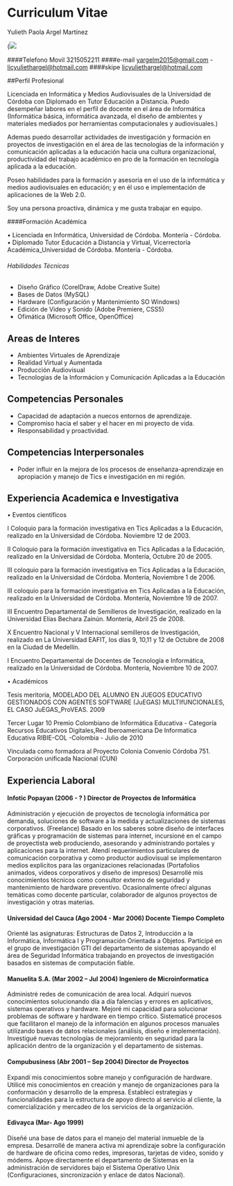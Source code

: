 # Curriculum Vitae
Yulieth Paola Argel Martínez


(![](https://github.com/yuliethargel/TENDENCIAS_DISRUPTIVAS/blob/master/disruptivas-master/1.jpg)

####Telefono Movil				3215052211
####e-mail				yargelm2015@gmail.com  - licyuliethargel@hotmail.com
####skipe licyuliethargel@hotmail.com

##Perfil Profesional

Licenciada en Informática y Medios Audiovisuales de la Universidad de Córdoba con Diplomado en Tutor Educación a Distancia.
Puedo desempeñar labores en el perfil de docente en el área de Informática (Informática básica, informática avanzada, el diseño de ambientes y materiales mediados por herramientas computacionales y audiovisuales.) 

Ademas puedo desarrollar actividades de investigación y formación en proyectos de investigación en el área de las tecnologías de la información y comunicación aplicadas a la educación hacia una cultura organizacional, productividad del trabajo académico en pro de la formación en tecnología aplicada a la educación.

Poseo habilidades para la formación y asesoría en el uso de  la informática y medios audiovisuales en educación;  y en él uso e implementación de aplicaciones de la Web 2.0. 

Soy una persona proactiva, dinámica y me gusta trabajar en equipo. 

####Formación Académica	

•	Licenciada en Informática, Universidad de Córdoba. Montería - Córdoba.
•	Diplomado Tutor Educación a Distancia y Virtual, Vicerrectoría Académica_Universidad de Córdoba. Montería - Córdoba.

###### Habilidades Técnicas

- Diseño Gráfico (CorelDraw, Adobe Creative Suite)
- Bases de Datos (MySQL)
- Hardware (Configuración y Mantenimiento SO Windows)
- Edición de Video y Sonido (Adobe Premiere, CSS5)
- Ofimática (Microsoft Office,  OpenOffice)

## Areas de Interes

- Ambientes Virtuales de Aprendizaje
- Realidad Virtual y Aumentada
- Producción Audiovisual
- Tecnologias de la Informácion y Comunicación Aplicadas a la Educación

## Competencias Personales

-	Capacidad de adaptación a nuecos entornos de aprendizaje.
-	Compromiso hacia el saber y el hacer en mi proyecto de vida.
-	Responsabilidad y proactividad.

## Competencias Interpersonales 

-	Poder influir en la mejora de los procesos de enseñanza-aprendizaje en apropiación y manejo de Tics e investigación en mi región. 

## Experiencia Academica e Investigativa

•	Eventos científicos

I Coloquio para la formación investigativa en Tics Aplicadas a la Educación,  realizado en la Universidad de Córdoba.  Noviembre 12 de 2003.                              

II Coloquio para la formación investigativa en Tics Aplicadas a la Educación,  realizado en la Universidad de Córdoba. Montería, Octubre 20 de 2005.                              

III coloquio para la formación investigativa en Tics Aplicadas a la Educación,  realizado en la Universidad de Córdoba.  Montería, Noviembre 1 de 2006.

III coloquio para la formación investigativa en Tics Aplicadas a la Educación,  realizado en la Universidad de Córdoba. Montería, Noviembre 19 de 2007.   
 
III Encuentro Departamental de Semilleros de Investigación, realizado en la Universidad Elías Bechara Zainún. Montería, Abril 25 de 2008.

X Encuentro Nacional y  V Internacional semilleros de Investigación, realizado en La Universidad EAFIT, los días 9, 10,11 y 12 de Octubre de 2008 en la Ciudad de Medellín. 

I Encuentro Departamental de Docentes de Tecnología e Informática, realizado en la Universidad de Córdoba. Montería, Noviembre 10 de 2007. 

•	Académicos 

Tesis meritoria, MODELADO DEL ALUMNO EN JUEGOS EDUCATIVO GESTIONADOS CON AGENTES SOFTWARE  (JuEGAS) MULTIfUNCIONALES, EL CASO JuEGAS_ProVEAS. 2009

Tercer Lugar 10 Premio Colombiano de Informática Educativa - Categoría Recursos Educativos Digitales,Red Iberoamericana De Informatica Educativa RIBIE-COL -Colombia - Julio de 2010

Vinculada como formadora al Proyecto Colonia Convenio Córdoba 751. Corporación unificada Nacional (CUN)

## Experiencia Laboral

#### Infotic Popayan (2006 - ? ) Director de Proyectos de Informática
Administración y ejecución de proyectos de tecnología informática por demanda, soluciones de software a la medida y actualizaciones de sistemas corporativos. (Freelance)
Basado en los saberes sobre diseño de interfaces gráficas y programación de sistemas para internet, incursioné en el campo de proyectista web produciendo, asesorando y administrando portales y aplicaciones para la internet. 
Atendí requerimientos particulares de comunicación corporativa y como productor audiovisual se implementaron medios explícitos para las organizaciones relacionadas (Portafolios animados, videos corporativos y diseño de impresos)
Desarrollé mis conocimientos técnicos como consultor externo de seguridad y mantenimiento de hardware preventivo.
Ocasionalmente ofrecí algunas temáticas como docente particular, colaborador de algunos proyectos de investigación y otras materias.

#### Universidad del Cauca (Ago 2004 - Mar 2006) Docente Tiempo Completo
Orienté las asignaturas: Estructuras de Datos 2, Introducción a la Informática, Informática I y Programación Orientada a Objetos.
Participé en el grupo de investigación GTI del departamento de sistemas apoyando el área de Seguridad Informática trabajando en proyectos de investigación basados en sistemas de computación fiable.

#### Manuelita S.A. (Mar 2002 – Jul 2004) Ingeniero de Microinformatica
Administré redes de comunicación de area local.
Adquirí nuevos conocimientos solucionando día a día falencias  y errores en aplicativos, sistemas operativos y hardware.
Mejoré mi capacidad para solucionar problemas de software y hardware en tiempo crítico.
Sistematicé procesos que facilitaron el manejo de la información en algunos procesos manuales utilizando bases de datos relacionales (análisis, diseño e implementación).
Investigué nuevas tecnologías de mejoramiento en seguridad para la aplicación dentro de la organización y el departamento de sistemas.

#### Compubusiness (Abr 2001 – Sep 2004) Director de Proyectos
Expandí mis conocimientos sobre manejo y configuración de hardware.
Utilicé mis conocimientos en creación y manejo de organizaciones para la conformación y desarrollo de la empresa. 
Establecí estrategias y funcionalidades para la estructura de apoyo directo al servicio al cliente, la comercialización y mercadeo de los servicios de la organización.

#### Edivayca  (Mar- Ago 1999)
Diseñé una base de datos para el manejo del material inmueble de la empresa.
Desarrollé de manera activa mi aprendizaje sobre la configuración de hardware de oficina como redes, impresoras, tarjetas de video, sonido y módems.
Apoye directamente el departamento de Sistemas en la administración de servidores bajo el Sistema Operativo Uníx (Configuraciones, sincronización y enlace de datos Nacional).




